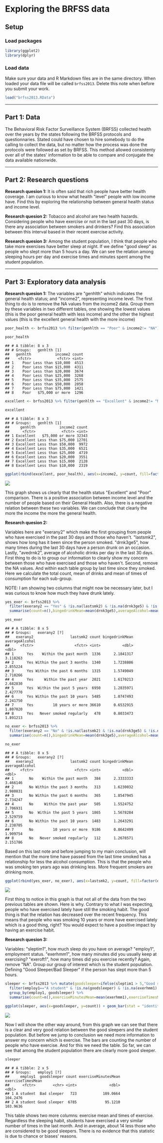 # Exploring the BRFSS data

## Setup

### Load packages


```r
library(ggplot2)
library(dplyr)
```

### Load data

Make sure your data and R Markdown files are in the same directory. When loaded
your data file will be called `brfss2013`. Delete this note when before you submit 
your work. 


```r
load("brfss2013.RData")
```



* * *

## Part 1: Data
The Behavioral Risk Factor Surveillance System (BRFSS) collected health over the years by the states following the BRFSS protocols and questionnaries. Stated could have chosen to hire somebody to do the calling to collect the data, but no matter how the process was done the protocols were followed as set by BRFSS.
This method allowed consistenty over all of the states' information to be able to compare and conjugate the data available nationwide. 

* * *

## Part 2: Research questions

**Research quesion 1:**
It is often said that rich people have better health coverage. I am curious to know what health "level" people with low income have. Find this by exploring the relationship between general health status and income level.


**Research quesion 2:**
Tobacco and alcohol are two health hazards. Considering people who have exercise or not in the last past 30 days, is there any association between smokers and drinkers? Find this association between this interval based in their recent exercise activity.


**Research quesion 3:**
Among the student population, I think that people who take more exercises have better sleep at night. If we define "good sleep" as people who slept more than 5 hours a day. We can see the relation among sleeping hours per day and exercise times and minutes spent among the student population.  


* * *

## Part 3: Exploratory data analysis


**Research quesion 1:**
The variables are "genhlth" which indicates the general health status; and "income2", representing income level. The first thing to do is to remove the NA values from the income2 data. Group them by these variables in two different tables, one showing the lowest values (this is the poor general health with less income) and the other the highest values (this is the excellent general health with the more income)


```r
poor_health <- brfss2013 %>% filter(genhlth == "Poor" & income2!= "NA") %>% group_by(genhlth, income2) %>% summarise(count=n()) %>% arrange(desc(genhlth))

poor_health
```

```
## # A tibble: 8 x 3
## # Groups:   genhlth [1]
##   genhlth           income2 count
##    <fctr>            <fctr> <int>
## 1    Poor Less than $10,000  4513
## 2    Poor Less than $15,000  4311
## 3    Poor Less than $20,000  3674
## 4    Poor Less than $25,000  3268
## 5    Poor Less than $35,000  2575
## 6    Poor Less than $50,000  2058
## 7    Poor Less than $75,000  1421
## 8    Poor   $75,000 or more  1296
```

```r
excellent <- brfss2013 %>% filter(genhlth == "Excellent" & income2!= "NA") %>% group_by(genhlth, income2) %>% summarise(count=n()) %>% arrange(genhlth, desc(income2))

excellent
```

```
## # A tibble: 8 x 3
## # Groups:   genhlth [1]
##     genhlth           income2 count
##      <fctr>            <fctr> <int>
## 1 Excellent   $75,000 or more 32343
## 2 Excellent Less than $75,000 12701
## 3 Excellent Less than $50,000  9972
## 4 Excellent Less than $35,000  6521
## 5 Excellent Less than $25,000  4719
## 6 Excellent Less than $20,000  3551
## 7 Excellent Less than $15,000  2128
## 8 Excellent Less than $10,000  2319
```



```r
ggplot(rbind(excellent, poor_health), aes(x=income2, y=count, fill=factor(genhlth))) + geom_bar(stat = "identity", position = "dodge",  colour = "black") + scale_fill_discrete(name="General Health") + xlab("Income Level") + ylab("") + theme(axis.text.x = element_text(angle= 90, hjust = 1)) + labs(title="General Health VS Income Level")
```

![](1_brfss2013_files/figure-html/unnamed-chunk-2-1.png)<!-- -->

This graph shows us clearly that the health status "Excellent" and "Poor" comparison. There is a positive association between income level and the number of people based on their General Health. Also, there is a negative relation between these two variables. 
We can conclude that clearly the more the income the more the general health.


**Research quesion 2:**

Variables here are "exerany2" which make the first grouping from people who have exercised in the past 30 days and those who haven't. "lastsmk2", shows how long has it been since the person smoked. "drnk3ge5", how many times during the last 30 days have a person drunk on an occasion. Lastly, "avedrnk2", average of alcoholic drinks per day in the last 30 days. 
First thing to do is to group our information to clearly show my concern between those who have exercised and those who haven't. Second, remove the NA values. And within each table group by last time since they smoked. Here we calculate the total count, mean of drinks and mean of times of consumption for each sub-group.

NOTE: I am showing two columns that might now be necessary later, but I was curious to know how much they have drunk lately.


```r
yes_exer <- brfss2013 %>%
  filter(exerany2 == "Yes" & !is.na(lastsmk2) & !is.na(drnk3ge5) & !is.na(avedrnk2)) %>% group_by(exerany2, lastsmk2) %>%
  summarise(count=n(),bingedrinkMean=mean(drnk3ge5),averageAlcohol=mean(avedrnk2 ))

yes_exer
```

```
## # A tibble: 8 x 5
## # Groups:   exerany2 [?]
##   exerany2                 lastsmk2 count bingedrinkMean averageAlcohol
##     <fctr>                   <fctr> <int>          <dbl>          <dbl>
## 1      Yes    Within the past month  1336      2.1841317       3.118263
## 2      Yes Within the past 3 months  1340      1.7238806       2.855224
## 3      Yes Within the past 6 months  1315      1.5749049       2.710266
## 4      Yes     Within the past year  2021      1.6170213       2.682830
## 5      Yes  Within the past 5 years  6950      1.2835971       2.427770
## 6      Yes Within the past 10 years  5485      1.0747493       2.241750
## 7      Yes         10 years or more 36610      0.6532915       1.807020
## 8      Yes   Never smoked regularly   478      0.8033473       1.891213
```

```r
no_exer <- brfss2013 %>%
  filter(exerany2 == "No" & !is.na(lastsmk2) & !is.na(drnk3ge5) & !is.na(avedrnk2)) %>% group_by(exerany2, lastsmk2) %>%
  summarise(count=n(),bingedrinkMean=mean(drnk3ge5),averageAlcohol=mean(avedrnk2 ))

no_exer
```

```
## # A tibble: 8 x 5
## # Groups:   exerany2 [?]
##   exerany2                 lastsmk2 count bingedrinkMean averageAlcohol
##     <fctr>                   <fctr> <int>          <dbl>          <dbl>
## 1       No    Within the past month   384      2.3333333       3.466146
## 2       No Within the past 3 months   313      1.6230032       2.980831
## 3       No Within the past 6 months   365      1.8547945       2.734247
## 4       No     Within the past year   505      1.5524752       2.706931
## 5       No  Within the past 5 years  1865      1.5678284       2.529759
## 6       No Within the past 10 years  1483      1.2643291       2.238705
## 7       No         10 years or more  9186      0.8642499       1.909754
## 8       No   Never smoked regularly   112      1.2678571       2.151786
```

Based on this last note and before jumping to my main conclusion, will mention that the more time have passed from the last time smoked has a relationship for less the alcohol consumption. This is that the people who was smoking ten years ago was drinking less. More frequent smokers are drinking more. 


```r
ggplot(rbind(yes_exer, no_exer), aes(x=lastsmk2, y=count, fill=factor(exerany2))) + geom_bar(stat = "identity", position = "dodge",  colour = "black") + scale_fill_discrete(name="Have Exercised") + xlab("Last time have smoked") + ylab("") + theme(axis.text.x = element_text(angle= 90, hjust = 1)) + labs(title="Exercise VS Smoke habits")
```

![](1_brfss2013_files/figure-html/unnamed-chunk-4-1.png)<!-- -->

First thing to notice in this graph is that not all of the data from the two previous tables are shown. 
Here is why. Contrary to what I was expecting, people who have exercised lately have still the smoking habit. The good thing is that the relation has decreased over the recent frequency. This means that people who was smoking 10 years or more have exercised lately which is a good thing, right? You would expect to have a positive impact by having an exercise habit. 


**Research quesion 3:**

Variables: "sleptim1", how much sleep do you have on average? "employ1", employment status. "exerhmm1", how many minutes did you usually keep at exercising? "exeroft1", how many times did you exercise recently?
Again, remove "NA". Group our group of interest which is the student population. Defining "Good Sleeper/Bad Sleeper" if the person has slept more than 5 hours. 



```r
sleeper <- brfss2013 %>% mutate(goodsleeper=ifelse(sleptim1 > 5,"Good sleeper","Bad sleeper")) %>%
  filter(employ1=="A student" & !is.na(goodsleeper) & !is.na(exerhmm1) & !is.na(exeroft1) &exeroft1<= 200) %>%
  group_by(employ1, goodsleeper) %>%
  summarise(count=n(),exerciseMinutesMean=mean(exerhmm1),exerciseTimesMean=mean(exeroft1))

ggplot(sleeper, aes(x=goodsleeper, y=count)) + geom_bar(stat = "identity", position = "dodge",  colour = "black", fill= "#FF6666") + xlab("Sleeping habit") + ylab("")  + labs(title="Sleeping habit in Student population")
```

![](1_brfss2013_files/figure-html/unnamed-chunk-5-1.png)<!-- -->

Now I will show the other way around, from this graph we can see that there is a clear and very good relation between the good sleepers and the student population. But before we jump to conclusion we need more information to answer my concern which is exercise. The bars are counting the number of people who have exercise. And for this we need the table. 
So far, we can see that among the student population there are clearly more good sleeper. 



```r
sleeper
```

```
## # A tibble: 2 x 5
## # Groups:   employ1 [?]
##     employ1  goodsleeper count exerciseMinutesMean exerciseTimesMean
##      <fctr>        <chr> <int>               <dbl>             <dbl>
## 1 A student  Bad sleeper   723            109.0664          104.2476
## 2 A student Good sleeper  6785             95.1210          103.9636
```

This table shows two more columns: exercise mean and times of exercise.
Regardless the sleeping habit, students have exercised a very similar number of times in the last month. And in average, about 14 less those who are considered to be good sleepers. 
There is no evidence that this statistic is due to chance or biases' reasons. 
